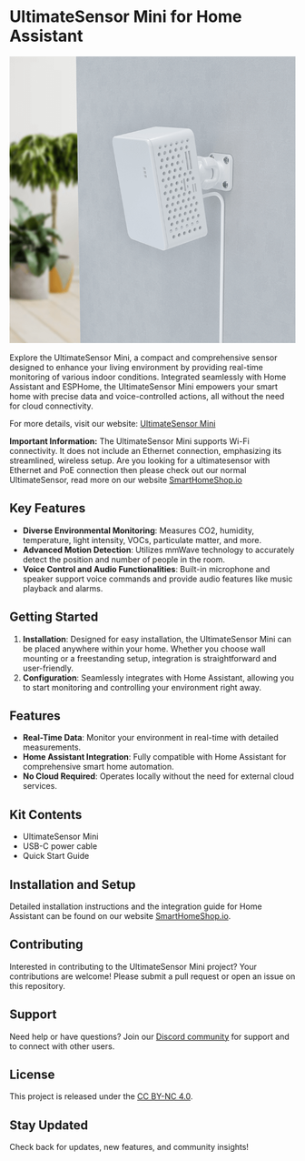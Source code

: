 # UltimateSensor Mini for Home Assistant

![UltimateSensor Mini](images/ultimatesensor-mini-inaction-shop.png)

Explore the UltimateSensor Mini, a compact and comprehensive sensor designed to enhance your living environment by providing real-time monitoring of various indoor conditions. Integrated seamlessly with Home Assistant and ESPHome, the UltimateSensor Mini empowers your smart home with precise data and voice-controlled actions, all without the need for cloud connectivity.

For more details, visit our website: [UltimateSensor Mini](https://ultimatesensor.nl/en/mini)

**Important Information:** The UltimateSensor Mini supports Wi-Fi connectivity. It does not include an Ethernet connection, emphasizing its streamlined, wireless setup. Are you looking for a ultimatesensor with Ethernet and PoE connection then please check out our normal UltimateSensor, read more on our website [SmartHomeShop.io](https://smarthomeshop.io)

## Key Features

- **Diverse Environmental Monitoring**: Measures CO2, humidity, temperature, light intensity, VOCs, particulate matter, and more.
- **Advanced Motion Detection**: Utilizes mmWave technology to accurately detect the position and number of people in the room.
- **Voice Control and Audio Functionalities**: Built-in microphone and speaker support voice commands and provide audio features like music playback and alarms.

## Getting Started

1. **Installation**: Designed for easy installation, the UltimateSensor Mini can be placed anywhere within your home. Whether you choose wall mounting or a freestanding setup, integration is straightforward and user-friendly.
2. **Configuration**: Seamlessly integrates with Home Assistant, allowing you to start monitoring and controlling your environment right away.

## Features

- **Real-Time Data**: Monitor your environment in real-time with detailed measurements.
- **Home Assistant Integration**: Fully compatible with Home Assistant for comprehensive smart home automation.
- **No Cloud Required**: Operates locally without the need for external cloud services.

## Kit Contents

- UltimateSensor Mini
- USB-C power cable
- Quick Start Guide

## Installation and Setup

Detailed installation instructions and the integration guide for Home Assistant can be found on our website [SmartHomeShop.io](https://smarthomeshop.io/en).

## Contributing

Interested in contributing to the UltimateSensor Mini project? Your contributions are welcome! Please submit a pull request or open an issue on this repository.

## Support

Need help or have questions? Join our [Discord community](https://smarthomeshop.io/discord) for support and to connect with other users.

## License

This project is released under the [CC BY-NC 4.0](license).

## Stay Updated

Check back for updates, new features, and community insights!